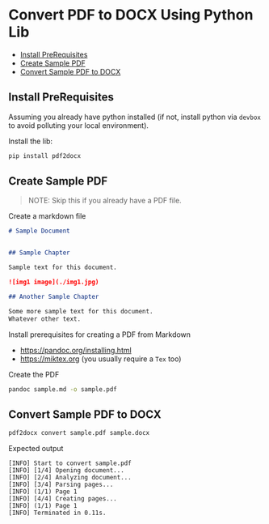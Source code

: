 # Convert PDF to DOCX Using Python Lib

  * [Install PreRequisites](#install-prerequisites)
  * [Create Sample PDF](#create-sample-pdf)
  * [Convert Sample PDF to DOCX](#convert-sample-pdf-to-docx)

## Install PreRequisites

Assuming you already have python installed (if not, install python via `devbox` to avoid polluting your local environment). 

Install the lib:
```bash
pip install pdf2docx
```

## Create Sample PDF

> NOTE: Skip this if you already have a PDF file.

Create a markdown file
```markdown
# Sample Document


## Sample Chapter

Sample text for this document.

![img1 image](./img1.jpg)

## Another Sample Chapter

Some more sample text for this document.  
Whatever other text.
```

Install prerequisites for creating a PDF from Markdown
- https://pandoc.org/installing.html
- https://miktex.org (you usually require a `Tex` too)

Create the PDF
```bash
pandoc sample.md -o sample.pdf
```

## Convert Sample PDF to DOCX

```bash
pdf2docx convert sample.pdf sample.docx
```

Expected output
```
[INFO] Start to convert sample.pdf
[INFO] [1/4] Opening document...
[INFO] [2/4] Analyzing document...
[INFO] [3/4] Parsing pages...
[INFO] (1/1) Page 1
[INFO] [4/4] Creating pages...
[INFO] (1/1) Page 1
[INFO] Terminated in 0.11s.
```
